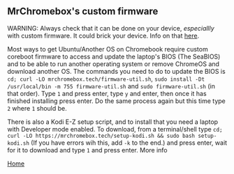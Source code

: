 ## MrChromebox's custom firmware
WARNING: Always check that it can be done on your device, *especiallly* with custom firmware. It could brick your device. Info on that [here](https://mrchromebox.tech/#devices).

Most ways to get Ubuntu/Another OS on Chromebook require custom coreboot firmware to access and update the laptop's BIOS (The SeaBIOS) and to be able to run another operating system or remove ChromeOS and download another OS. The commands you need to do to update the BIOS is `cd; curl -LO mrchromebox.tech/firmware-util.sh`, `sudo install -Dt /usr/local/bin -m 755 firmware-util.sh` and `sudo firmware-util.sh` (in that order). Type `1` and press enter, type `y` and enter, then once it has finished installing press enter. Do the same process again but this time type `2` where `1` should be. 

There is also a Kodi E-Z setup script, and to install that you need a laptop with Developer mode enabled. To download, from a terminal/shell type `cd; curl -LO https://mrchromebox.tech/setup-kodi.sh && sudo bash setup-kodi.sh` (If you have errors wih this, add `-k` to the end.) and press enter, wait for it to download and type `1` and press enter. More info


[Home](index.md)
